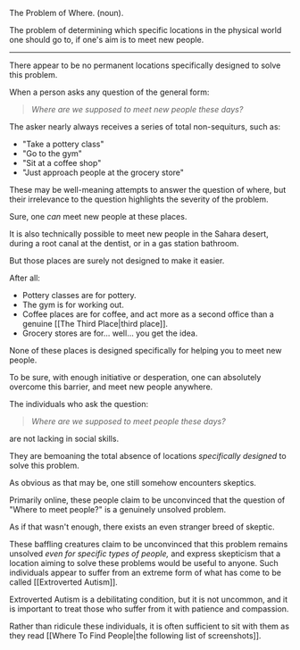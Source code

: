 The Problem of Where. (noun).

The problem of determining which specific locations in the physical world one should go to, if one's aim is to meet new people.

---

There appear to be no permanent locations specifically designed to solve this problem.

When a person asks any question of the general form:

> _Where are we supposed to meet new people these days?_

The asker nearly always receives a series of total non-sequiturs, such as:

- "Take a pottery class"
- "Go to the gym"
- "Sit at a coffee shop"
- "Just approach people at the grocery store"

These may be well-meaning attempts to answer the question of where, but their irrelevance to the question highlights the severity of the problem.

Sure, one _can_ meet new people at these places.

It is also technically possible to meet new people in the Sahara desert, during a root canal at the dentist, or in a gas station bathroom.

But those places are surely not designed to make it easier.

After all:
- Pottery classes are for pottery.
- The gym is for working out.
- Coffee places are for coffee, and act more as a second office than a genuine [[The Third Place|third place]].
- Grocery stores are for... well... you get the idea.

None of these places is designed specifically for helping you to meet new people.

To be sure, with enough initiative or desperation, one can absolutely overcome this barrier, and meet new people anywhere.

The individuals who ask the question:

> _Where are we supposed to meet people these days?_

are not lacking in social skills.

They are bemoaning the total absence of locations _specifically designed_ to solve this problem.

As obvious as that may be, one still somehow encounters skeptics.

Primarily online, these people claim to be unconvinced that the question of "Where to meet people?" is a genuinely unsolved problem.

As if that wasn't enough, there exists an even stranger breed of skeptic.

These baffling creatures claim to be unconvinced that this problem remains unsolved _even for specific types of people,_ and express skepticism that a location aiming to solve these problems would be useful to anyone. Such individuals appear to suffer from an extreme form of what has come to be called [[Extroverted Autism]].

Extroverted Autism is a debilitating condition, but it is not uncommon, and it is important to treat those who suffer from it with patience and compassion.

Rather than ridicule these individuals, it is often sufficient to sit with them as they read [[Where To Find People|the following list of screenshots]].